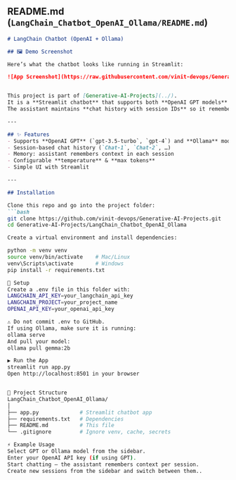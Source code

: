 ## README.md (`LangChain_Chatbot_OpenAI_Ollama/README.md`)

```markdown
# LangChain Chatbot (OpenAI + Ollama)

## 🖼️ Demo Screenshot

Here’s what the chatbot looks like running in Streamlit:

![App Screenshot](https://raw.githubusercontent.com/vinit-devops/Generative-AI-Projects/main/LangChain_Chatbot_OpenAI_Ollama/images/app_screenshot.png)


This project is part of [Generative-AI-Projects](../).  
It is a **Streamlit chatbot** that supports both **OpenAI GPT models** (cloud) and **Ollama local models**.  
The assistant maintains **chat history with session IDs** so it remembers context across turns.

---

## ✨ Features
- Supports **OpenAI GPT** (`gpt-3.5-turbo`, `gpt-4`) and **Ollama** models (`gemma`, `llama2`, `mistral`, etc.)
- Session-based chat history (`Chat-1`, `Chat-2`, …)
- Memory: assistant remembers context in each session
- Configurable **temperature** & **max tokens**
- Simple UI with Streamlit

---

## Installation

Clone this repo and go into the project folder:
```bash
git clone https://github.com/vinit-devops/Generative-AI-Projects.git
cd Generative-AI-Projects/LangChain_Chatbot_OpenAI_Ollama

Create a virtual environment and install dependencies:

python -m venv venv
source venv/bin/activate    # Mac/Linux
venv\Scripts\activate       # Windows
pip install -r requirements.txt

🔑 Setup
Create a .env file in this folder with:
LANGCHAIN_API_KEY=your_langchain_api_key
LANGCHAIN_PROJECT=your_project_name
OPENAI_API_KEY=your_openai_api_key

⚠️ Do not commit .env to GitHub.
If using Ollama, make sure it is running:
ollama serve
And pull your model:
ollama pull gemma:2b

▶️ Run the App
streamlit run app.py
Open http://localhost:8501 in your browser


📂 Project Structure
LangChain_Chatbot_OpenAI_Ollama/
│
├── app.py             # Streamlit chatbot app
├── requirements.txt   # Dependencies
├── README.md          # This file
└── .gitignore         # Ignore venv, cache, secrets

⚡ Example Usage
Select GPT or Ollama model from the sidebar.
Enter your OpenAI API key (if using GPT).
Start chatting — the assistant remembers context per session.
Create new sessions from the sidebar and switch between them..
